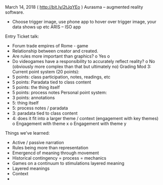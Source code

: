 March 14, 2018
( http://bit.ly/2tJqYEo )
Aurasma – augmented reality software.
-	Choose trigger image, use phone app to hover over trigger image, your data shows up etc
ARIS – ISO app 

Entry Ticket talk: 
-	Forum trade empires of Rome  - game 
-	Relationship between creator and created.
-	Are rules more important than graphics? 
o	Yes
o	
-	Do videogames have a responsibility to accurately reflect reality?
o	No (obviously more complex than that but ultimately no)
Grading Mod 3:
Current point system (20 points):
-	5 points: class participation, notes, readings, etc
-	5 points: Paradata tied to class content
-	5 points: the thing itself
-	5 points: process notes
 Personal point system:
-	3 points: annotations
-	5: thing itself
-	5: process notes / paradata
-	3: paradata tied to class content 
-	4: does it fit into a larger theme / context (engagement with key themes) 
o	Engagement with theme x
o	Engagement with theme y 




Things we’ve learned: 
-	Active / passive narration
-	Rules being more than representation 
-	Emergencd of meaning through movement
-	Historical contingency = process = mechanics
-	Games on a continuum to stimulations layered meaning
-	Layered meanings
-	Context
-	

